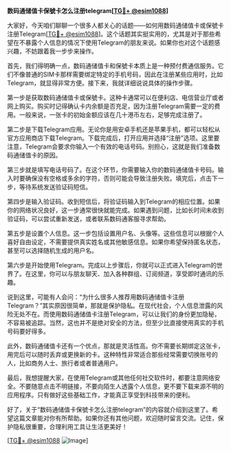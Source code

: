 **数码通储值卡保號卡怎么注册telegram[[TG💪+ @esim1088](https://t.me/s/esim1088)]**

大家好，今天咱们聊聊一个很多人都关心的话题——如何用数码通储值卡或保號卡注册Telegram[[TG💪+ @esim1088](https://t.me/s/esim1088)]。这个话题其实挺实用的，尤其是对于那些希望在不暴露个人信息的情况下使用Telegram的朋友来说。如果你也对这个话题感兴趣，不妨跟着我一步步来操作。

首先，我们得明确一点，数码通储值卡和保號卡本质上是一种预付费通信服务。它们不像普通的SIM卡那样需要绑定特定的手机号码，因此在注册某些应用时，比如Telegram，就显得非常方便。接下来，我就详细说说具体的操作步骤。

第一步是获取数码通储值卡或保號卡。这种卡通常可以在便利店、电信营业厅或者网上购买。购买时记得确认卡内余额是否充足，因为注册Telegram需要一定的费用。一般来说，一张卡的初始金额应该在几十港币左右，足够完成注册了。

第二步是下载Telegram应用。无论你是用安卓手机还是苹果手机，都可以轻松从官方应用商店下载Telegram。下载完成后，打开应用并选择“注册”选项。这里要注意，Telegram会要求你输入一个有效的电话号码。别担心，这就是我们准备数码通储值卡的原因。

第三步就是填写电话号码了。在这个环节，你需要输入你的数码通储值卡号码。输入时要确保没有空格或多余的字符，否则可能会导致注册失败。填完后，点击下一步，等待系统发送验证码短信。

第四步是输入验证码。收到短信后，将验证码输入到Telegram的相应位置。如果你的网络状况良好，这一步通常很快就能完成。如果遇到问题，比如长时间未收到验证码，可以尝试重新发送，或者联系数码通客服寻求帮助。

第五步是设置个人信息。这一步包括设置用户名、头像等。这些信息可以根据个人喜好自由设定，不需要提供真实姓名或其他敏感信息。如果你希望保持匿名状态，甚至可以选择随机生成的用户名。

第六步是开始使用Telegram。完成以上步骤后，你就可以正式进入Telegram的世界了。在这里，你可以与朋友聊天、加入各种群组、订阅频道，享受即时通讯的乐趣。

说到这里，可能有人会问：“为什么很多人推荐用数码通储值卡注册Telegram？”其实原因很简单，那就是保护隐私。在现代社会，个人信息泄露的风险无处不在。而使用数码通储值卡注册Telegram，可以让我们的身份更加隐秘，不容易被追踪。当然，这也并不是绝对安全的方法，但至少比直接使用真实的手机号码要好得多。

此外，数码通储值卡还有一个优点，那就是灵活性高。你不需要长期绑定这张卡，用完后可以随时丢弃或更换新的卡。这种特性非常适合那些经常需要切换账号的人，比如商务人士、旅行者或者普通用户。

最后，我想提醒大家，在使用Telegram或其他任何社交软件时，都要注意网络安全。不要随意点击不明链接，不要向陌生人透露个人信息，更不要下载来源不明的应用程序。只有做好这些基础工作，才能真正享受到科技带来的便利。

好了，关于“数码通储值卡保號卡怎么注册telegram”的内容就介绍到这里了。希望这篇文章能对你有所帮助。如果你还有其他问题，欢迎随时留言交流。记住，保护隐私很重要，合理利用工具让生活更美好！

[[TG💪+ @esim1088](https://t.me/s/esim1088) ![Image](https://i.postimg.cc/4NQfJmqS/Snipaste-2025-05-13-00-14-12.png)]